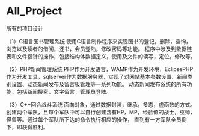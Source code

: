 # All_Project
所有的项目设计

（1）C语言图书管理系统
使用C语言制作程序来实现图书的登记，删除，查询，浏览以及读者的借阅，还书，会员登陆，修改密码等功能。
程序中涉及到数据链表和文件指针的操作，包括结构体数据定义，使用及文件的读写，定位，修改等。

（2）PHP新闻管理系统
PHP作为开发语言，WAMP作为开发环境，EclipsePHP作为开发工具，sqlserver作为数据服务器，实现了对网站基本参数设置、新闻类别设置、动态新闻发布及留言板管理等一系列功能。
动态新闻发布系统的所有功能，包括新闻搜索，文字留言，管理员登陆。

（3）C++回合战斗系统
面向对象，通过数据封装，继承，多态，虚函数的方式。创建两个军队，且每个军队中可以自行创建含有HP，MP，经验值的战士，巫师，怪兽等。通过每个军队所下达的命令执行相应的操作，
直到有一方军队全员倒下，即获得胜利。
